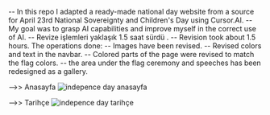 
 -- In this repo I adapted a ready-made national day website from a source for April 23rd National Sovereignty and Children's Day using Cursor.AI. 
    -- My goal was to grasp AI capabilities and improve myself in the correct use of AI.
     -- Revize işlemleri yaklaşık 1.5 saat sürdü . 
        -- Revision took about 1.5 hours. 
         The operations done: 
         -- Images have been revised. 
         -- Revised colors and text in the navbar. 
         -- Colored parts of the page were revised to match the flag colors. 
         -- the area under the flag ceremony and speeches has been redesigned as a gallery.


-->> Anasayfa
 ![indepence day anasayfa](https://github.com/user-attachments/assets/f58685f6-f145-4b8a-9f3f-fc40cc344324)

-->> Tarihçe
![indepence day tarihçe](https://github.com/user-attachments/assets/aeb00da5-4cbc-42ff-a2ab-2320380c99b4)
           
